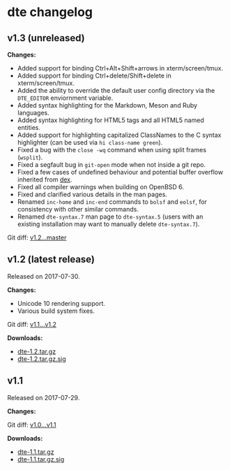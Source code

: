 dte changelog
=============

v1.3 (unreleased)
-----------------

**Changes:**

* Added support for binding Ctrl+Alt+Shift+arrows in xterm/screen/tmux.
* Added support for binding Ctrl+delete/Shift+delete in xterm/screen/tmux.
* Added the ability to override the default user config directory via
  the `DTE_EDITOR` enviornment variable.
* Added syntax highlighting for the Markdown, Meson and Ruby languages.
* Added syntax highlighting for HTML5 tags and all HTML5 named entities.
* Added support for highlighting capitalized ClassNames to the C syntax
  highlighter (can be used via `hi class-name green`).
* Fixed a bug with the `close -wq` command when using split frames
  (`wsplit`).
* Fixed a segfault bug in `git-open` mode when not inside a git repo.
* Fixed a few cases of undefined behaviour and potential buffer overflow
  inherited from [dex].
* Fixed all compiler warnings when building on OpenBSD 6.
* Fixed and clarified various details in the man pages.
* Renamed `inc-home` and `inc-end` commands to `bolsf` and `eolsf`,
  for consistency with other similar commands.
* Renamed `dte-syntax.7` man page to `dte-syntax.5` (users with an
  existing installation may want to manually delete `dte-syntax.7`).

Git diff: [v1.2...master](https://github.com/craigbarnes/dte/compare/v1.2...master)

v1.2 (latest release)
---------------------

Released on 2017-07-30.

**Changes:**

* Unicode 10 rendering support.
* Various build system fixes.

Git diff: [v1.1...v1.2](https://github.com/craigbarnes/dte/compare/v1.1...v1.2)

**Downloads:**

* [dte-1.2.tar.gz](https://craigbarnes.gitlab.io/dist/dte/dte-1.2.tar.gz)
* [dte-1.2.tar.gz.sig](https://craigbarnes.gitlab.io/dist/dte/dte-1.2.tar.gz.sig)

v1.1
----

Released on 2017-07-29.

**Changes:**

Git diff: [v1.0...v1.1](https://github.com/craigbarnes/dte/compare/v1.0...v1.1)

**Downloads:**

* [dte-1.1.tar.gz](https://craigbarnes.gitlab.io/dist/dte/dte-1.1.tar.gz)
* [dte-1.1.tar.gz.sig](https://craigbarnes.gitlab.io/dist/dte/dte-1.1.tar.gz.sig)


[dex]: https://github.com/tihirvon/dex
